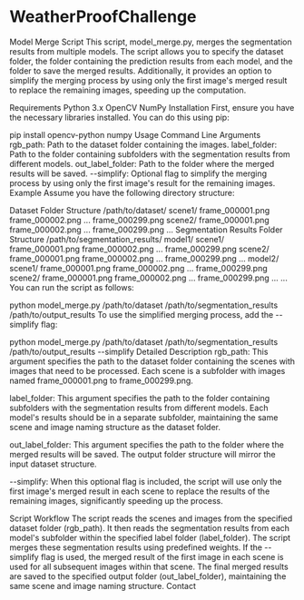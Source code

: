 # WeatherProofChallenge
Model Merge Script
This script, model_merge.py, merges the segmentation results from multiple models. The script allows you to specify the dataset folder, the folder containing the prediction results from each model, and the folder to save the merged results. Additionally, it provides an option to simplify the merging process by using only the first image's merged result to replace the remaining images, speeding up the computation.

Requirements
Python 3.x
OpenCV
NumPy
Installation
First, ensure you have the necessary libraries installed. You can do this using pip:

pip install opencv-python numpy
Usage
Command Line Arguments
rgb_path: Path to the dataset folder containing the images.
label_folder: Path to the folder containing subfolders with the segmentation results from different models.
out_label_folder: Path to the folder where the merged results will be saved.
--simplify: Optional flag to simplify the merging process by using only the first image's result for the remaining images.
Example
Assume you have the following directory structure:

Dataset Folder Structure
/path/to/dataset/
scene1/
frame_000001.png
frame_000002.png
...
frame_000299.png
scene2/
frame_000001.png
frame_000002.png
...
frame_000299.png
...
Segmentation Results Folder Structure
/path/to/segmentation_results/
model1/
scene1/
frame_000001.png
frame_000002.png
...
frame_000299.png
scene2/
frame_000001.png
frame_000002.png
...
frame_000299.png
...
model2/
scene1/
frame_000001.png
frame_000002.png
...
frame_000299.png
scene2/
frame_000001.png
frame_000002.png
...
frame_000299.png
...
...
You can run the script as follows:

python model_merge.py /path/to/dataset /path/to/segmentation_results /path/to/output_results
To use the simplified merging process, add the --simplify flag:

python model_merge.py /path/to/dataset /path/to/segmentation_results /path/to/output_results --simplify
Detailed Description
rgb_path: This argument specifies the path to the dataset folder containing the scenes with images that need to be processed. Each scene is a subfolder with images named frame_000001.png to frame_000299.png.

label_folder: This argument specifies the path to the folder containing subfolders with the segmentation results from different models. Each model's results should be in a separate subfolder, maintaining the same scene and image naming structure as the dataset folder.

out_label_folder: This argument specifies the path to the folder where the merged results will be saved. The output folder structure will mirror the input dataset structure.

--simplify: When this optional flag is included, the script will use only the first image's merged result in each scene to replace the results of the remaining images, significantly speeding up the process.

Script Workflow
The script reads the scenes and images from the specified dataset folder (rgb_path).
It then reads the segmentation results from each model's subfolder within the specified label folder (label_folder).
The script merges these segmentation results using predefined weights.
If the --simplify flag is used, the merged result of the first image in each scene is used for all subsequent images within that scene.
The final merged results are saved to the specified output folder (out_label_folder), maintaining the same scene and image naming structure.
Contact
